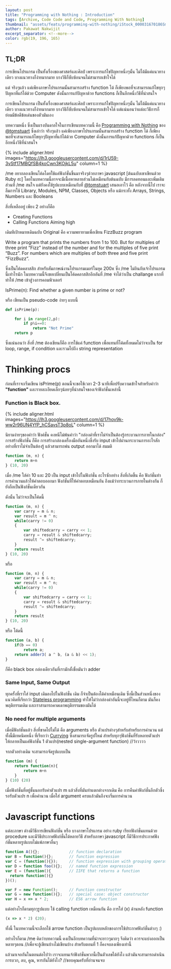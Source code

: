 ```yaml
---
layout: post
title: "Programming with Nothing : Introduction"
tags: [Archive, Code Code and Code, Programming With Nothing]
thumbnail: "assets/feats/programming-with-nothing/iStock_000031670186Small.jpg"
author: Pakawat Nakwijit
excerpt_separator: <!--more-->
color: rgb(19, 196, 165)
---
```


## TL;DR

การเขียนโปรแกรม เป็นทั้งเรื่องของศาสตร์และศิลป์ เพราะการแก้ไขปัญหาหนึ่งๆนั้น ไม่ได้มีแค่แนวทางเดียว บางแนวทางก็ง่ายมากมาย บางวิธีก็ซับซ้อนจนไม่สามารถเข้าใจได้ 

แต่ จริงๆแล้ว แค่เพียงภาษาโปรแกรมนั้นสามารถสร้าง function ได้ ก็เพียงพอที่จะสามารถแก้ไขทุกๆปัญหาที่แก้ได้ด้วย Computer ดังนั้นการแก้ปัญหาด้วย functions ก็เป็นอีกหนึ่งวิธีที่น่าสนใจ

<!--more-->

การเขียนโปรแกรม เป็นทั้งเรื่องของศาสตร์และศิลป์ เพราะการแก้ไขปัญหาหนึ่งๆนั้น ไม่ได้มีแค่แนวทางเดียว บางแนวทางก็ง่ายมากมาย บางวิธีก็ซับซ้อนจนไม่สามารถเข้าใจได้ แต่แน่นอนว่าแต่ละวิธีการก็ย่อมมีข้อดีข้อเด่นของตัวมันเอง

บทความหนึ่ง ซึ่งเป็นแรงบันดาลใจในการเขียนบทความนี้ คือ [Programming with Nothing](https://codon.com/programming-with-nothing) ของ [@tomstuart](http://twitter.com/tomstuart) ซึ่งเล่าว่า จริงๆแล้ว แค่เพียงภาษาโปรแกรมนั้นสามารถสร้าง function ได้ ก็เพียงพอที่จะสามารถแก้ไขทุกๆปัญหาที่แก้ได้ด้วย Computer ดังนั้นการแก้ปัญหาด้วย functions ก็เป็นอีกหนึ่งวิธีที่น่าสนใจ

{% include aligner.html images="https://lh3.googleusercontent.com/d/1rU59-3vStf17MBQfSB4koCwn3KOjkL5u" column=1 %}

/me อยากลองเขียนโค้ดโดยใช้แค่ฟังก์ชั่นขึ้นมาจริงๆด้วยภาษา javascript [ต้นฉบับเขาเขียนด้วย Ruby ฮะ] โดยในบทความนี้อาจจะมีเนื้อหาหลายส่วนไม่เหมือนกับต้นฉบับ มีการลดทอนและเพิ่มเติมส่วนที่ /me สนใจ แต่ยังคงใช้รูปแบบเหมือนกับที่ [@tomstuart](http://twitter.com/tomstuart) เสนอเอาไว้ คือ หลังจากนี้ไป เราจะลืมการใช้ Library, Modules, NPM, Classes, Objects หรือ แม้กระทั้ง Arrays, Strings, Numbers และ Booleans

สิ่งที่เหลืออยู่ เพียง 2 อย่างก็คือ
* Creating Functions
* Calling Functions
Aiming high

เดิมทีเป้าหมายเดิมฉบับ Original คือ ความพยายามเพื่อเขียน FizzBuzz program

<div class="blockquote">Write a program that prints the numbers from 1 to 100. But for multiples of three print “Fizz” instead of the number and for the multiples of five print “Buzz”. For numbers which are multiples of both three and five print “FizzBuzz”.</div>

ซึ่งเป็นโค้ดคลาสสิก สำหรับสัมภาษณ์งานโปรแกรมเมอร์ในยุค 200x ซึ่ง /me ไม่อินกับเจ้าโปรแกรมนี้เท่าไรนัก ในบทความนี้จึงขอเปลี่ยนเป็นโค้ดคลาสสิกอีกอันที่ /me จำได้ว่าเป็น challange แรกที่ทำให้ /me เข้าสู่วงการคอมพิวเตอร์

<div class="blockquote">IsPrime(n): Find whether a given number is prime or not?</div>

หรือ เขียนเป็น pseudo-code ง่ายๆ แบบนี้
```python
def isPrime(p):

    for i in range(2,p):
        if p%i==0:
            return "Not Prime"
    return p
```

ซึ่งแน่นอนว่า สิ่งที่ /me ต้องเขียนก็คือ การใช้แค่ function เพื่อแทนที่โค้ดทั้งหมดไม่ว่าจะเป็น for loop, range, if condition และรวมไปถึง string representation

# Thinking procs

ก่อนที่เราจะเริ่มเขียน isPrime(p) ตอนนี้จะขอใช้เวลา 2-3 นาทีเพื่อปรับความเข้าใจสำหรับคำว่า **"function"** และรายละเอียดเล็กๆน้อยๆที่น่าสนใจของเจ้าฟังก์ชั่นเหล่านี้

### Function is Black box.

{% include aligner.html images="https://lh3.googleusercontent.com/d/17hov9k-ww2r96UN4YfP_hCSavsT3p8oL" column=1 %}


นิยามง่ายๆของคำว่า ฟังค์ชั่น คงหนีไม่พ้นคำว่า "กล่องดำที่เราไม่จำเป็นต้องรู้กระบวนการภายในกล่อง" การสร้างฟังก์ชั่น ก็คือ การสร้างกล่องเครื่องมืออันหนึ่งซึ่งรับ input เข้าไปผ่านกระบวนการอะไรสักอย่างที่เราไม่จำเป็นต้องรู้ แล้วสามารถพ่น output ออกมาได้ สมมติ

```js
function (m, n) {
    return m+n
} (10, 20)
```

เมื่อ /me ใส่ค่า 10 และ 20 เป็น input เข้าไปในฟังก์ชั่น อะไรซักอย่าง สิ่งที่เกิดขึ้น คือ ฟังก์ชั่นทำการคำนวนแล้วให้คำตอบออกมา ฟังก์ชั่นที่ให้คำตอบเหมือนกัน ถึงแม้ว่ากระบวนการภายในต่างกัน ก็ยังถือเป็นฟังก์ชั่นเดียวกัน

ดังนั้น ไม่ว่าจะเป็นโค้ดนี้

```js
function (m, n) {
    var carry = m & n;
    var result = m ^ n;
    while(carry != 0)
    {
        var shiftedcarry = carry << 1;
        carry = result & shiftedcarry;
        result ^= shiftedcarry;
    }
    return result
} (10, 20)
```

หรือ

```js
function (m, n) {
    var carry = m & n;
    var result = m ^ n;
    while(carry != 0)
    {
        var shiftedcarry = carry << 1;
        carry = result & shiftedcarry;
        result ^= shiftedcarry;
    }
    return result
} (10, 20)
```

หรือ โค้ดนี้

```js
function (a, b) {
    if(b == 0)
        return a;
    return adder3( a ^ b, (a & b) << 1);
}
```

ก็คือ black box กล่องเดียวกันที่เรามักตั้งชื่อมันว่า adder

### Same Input, Same Output

ทุกครั้งที่เราใส่ input เดิมลงไปในฟังก์ชั่น เดิม ก็จำเป็นต้องได้ค่าเหมือนเดิม ซึ่งนี้เป็นส่วนหนึ่งของแนวคิดที่เรียกว่า [Stateless programming](https://www.quora.com/What-is-stateless-programming-and-what-are-some-examples) ทำให้ไม่ว่ากล่องดำอันนี้จะอยู่ที่ไหนก็ตาม มันก็คงพฤติกรรมเดิม และเราสามารถคาดเดาพฤติกรรมของมันได้

### No need for multiple arguments

เมื่อมีฟังก์ชั่นแล้ว สิ่งที่ขาดไปไม่ได้ คือ arguments หรือ ตัวแปรต่างๆสำหรับสำหรับการคำนวน แต่ทั้งนี้มีเทคนิคหนึ่ง ที่เรียกว่า [Currying](https://en.wikipedia.org/wiki/Currying) ซึ่งสามารถจัดรูปใหม่ สำหรับทุกๆฟังก์ชั่นที่รับหลายตัวแปร ให้กลายเป็นแค่ฟังก์ชั่น 1 ตัวแปร(nested single-argument function) //ว้าวววว

จากตัวอย่างเดิม จะสามารถจัดรูปแบบเป็น

```js
function (m) {
    return function(n){
        return m+n
    }
} (10) (20)
```

เมื่อฟังก์ชั่นที่อยู่ชั้นนอกรับค่าตัวแปร m แล้วสิ่งที่มันทำแตกต่างจากเดิม คือ การคืนค่าฟังก์ชั่นอีกตัวซึ่งรอรับตัวแปร n เพื่อคำนวน เมื่อใส่ argument ครบแล้วมันถึงจะเริ่มการคำนวน

# Javascript functions

แต่ละภาษา ต่างมีวิธีการเขียนฟังก์ชั่น หรือ บางภาษาโปรแกรม อย่าง ruby เรียกฟังก์ชั่นแทนด้วย procedure และมีวิธีประกาศฟังก์ชั่นได้หลายวิธี สำหรับภาษา javascript ก็มีวิธีการประกาศฟังก์ชั่นหลายรูปแบบไม่แพ้ภาษาอื่นๆ

```js
function A(){};             // function declaration
var B = function(){};       // function expression
var C = (function(){});     // function expression with grouping operators
var D = function foo(){};   // named function expression
var E = (function(){        // IIFE that returns a function
  return function(){}
})();

var F = new Function();     // Function constructor
var G = new function(){};   // special case: object constructor
var H = x => x * 2;         // ES6 arrow function
```

แต่อย่างไรก็ตามทุกๆรูปแบบ ใช้ calling function เหมือนกัน คือ การใส่ (x) ด้านหลัง function

```js
(x => x * 2) (20);
```

ทั้งนี้ ในบทความนี้จะเลือกใช้ arrow function เป็นรูปแบบหลักของการใช้ประกาศฟังก์ชั่นต่างๆ :)

อย่างไรก็ตาม /me คิดว่าบทความนี้ คงเป็นอีกบทความที่น่าจะยาวๆมากๆ จึงคิดว่า ควรจะแบ่งออกเป็นหลายๆตอน //เพื่อจะอู้เขียนบ้างไม่เขียนบ้าง สำหรับตอนที่ 1 ก็คงจบลงเพียงเท่านี้

แล้วมาเจอกันในตอนต่อไปว่า เราจะแทนเจ้าฟังก์ชั่นพวกนี้เป็นตัวเลขได้ยังไง แล้วมันจะสามารถดำเนินการบวก, ลบ, คูณ, หารกันได้ยังไง?
//ขอบคุณครับที่อ่านจนจบ
